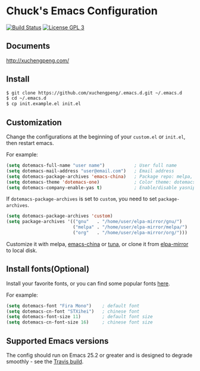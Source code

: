 # Chuck's Emacs Configuration

[![Build Status](https://travis-ci.org/xuchengpeng/.emacs.d.svg?branch=master)](https://travis-ci.org/xuchengpeng/.emacs.d)
[![License GPL 3](https://img.shields.io/badge/license-GPL_3-green.svg)](http://www.gnu.org/licenses/gpl-3.0.txt)

## Documents

http://xuchengpeng.com/

## Install

```sh
$ git clone https://github.com/xuchengpeng/.emacs.d.git ~/.emacs.d
$ cd ~/.emacs.d
$ cp init.example.el init.el
```

## Customization

Change the configurations at the beginning of your `custom.el` or `init.el`, then restart emacs.

For example:
```el
(setq dotemacs-full-name "user name")           ; User full name
(setq dotemacs-mail-address "user@email.com")   ; Email address
(setq dotemacs-package-archives 'emacs-china)   ; Package repo: melpa, emacs-china, tuna or custom
(setq dotemacs-theme 'dotemacs-one)             ; Color theme: dotemacs-one, dotemacs-one-light...
(setq dotemacs-company-enable-yas t)            ; Enable/disable yasnippet for company: t or nil
```

If `dotemacs-package-archives` is set to `custom`, you need to set `package-archives`.
```el
(setq dotemacs-package-archives 'custom)
(setq package-archives '(("gnu"   . "/home/user/elpa-mirror/gnu/")
                         ("melpa" . "/home/user/elpa-mirror/melpa/")
                         ("org"   . "/home/user/elpa-mirror/org/")))
```

Customize it with melpa, [emacs-china](https://elpa.emacs-china.org/) or [tuna](https://mirror.tuna.tsinghua.edu.cn/help/elpa/), or clone it from [elpa-mirror](https://github.com/xuchengpeng/elpa-mirror) to local disk.

## Install fonts(Optional)

Install your favorite fonts, or you can find some popular fonts [here](https://github.com/xuchengpeng/fonts).

For example:
```el
(setq dotemacs-font "Fira Mono")    ; default font
(setq dotemacs-cn-font "STXihei")   ; chinese font
(setq dotemacs-font-size 11)        ; default font size
(setq dotemacs-cn-font-size 16)     ; chinese font size
```

## Supported Emacs versions

The config should run on Emacs 25.2 or greater and is designed to degrade smoothly - see the [Travis build](https://travis-ci.org/xuchengpeng/.emacs.d).
